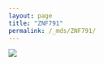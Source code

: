 ```yaml
---
layout: page
title: "ZNF791"
permalink: /_mds/ZNF791/
---
```


![](../../algns0/N18_5HSAA123955_aln_report.png?raw=true)